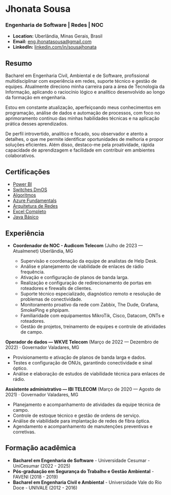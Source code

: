 # Jhonata Sousa

### Engenharia de Software | Redes | NOC

- **Location:** Uberlândia, Minas Gerais, Brasil
- **Email:** eng.jhonatasousa@gmail.com
- **LinkedIn:** [linkedin.com/in/sousajhonata](https://linkedin.com/in/sousajhonata)

## Resumo

Bacharel em Engenharia Civil, Ambiental e de Software, profissional multidisciplinar com experiência em redes, suporte técnico e gestão de equipes. Atualmente direciono minha carreira para a área de Tecnologia da Informação, aplicando o raciocínio lógico e analítico desenvolvido ao longo da formação em engenharia.

Estou em constante atualização, aperfeiçoando meus conhecimentos em programação, análise de dados e automação de processos, com foco no aprimoramento contínuo das minhas habilidades técnicas e na aplicação prática desses aprendizados.

De perfil introvertido, analítico e focado, sou observador e atento a detalhes, o que me permite identificar oportunidades de melhoria e propor soluções eficientes. Além disso, destaco-me pela proatividade, rápida capacidade de aprendizagem e facilidade em contribuir em ambientes colaborativos.


## Certificações

- [Power BI](assets/certificates/Power-BI.pdf)
- [Switches DmOS](assets/certificates/Switches-DmOS.pdf)
- [Algoritmos](assets/certificates/Algoritmo.pdf)
- [Azure Fundamentals](assets/certificates/Azure-Fundamental.pdf)
- [Arquitetura de Redes](assets/certificates/Arquitetura-Redes.pdf)
- [Excel Completo](assets/certificates/Excel.pdf)
- [Java Básico](assets/certificates/Java-Basico.pdf)


## Experiência

- **Coordenador de NOC - Audicom Telecom** (Julho de 2023 — Atualmenet)
Uberlândia, MG

  - Supervisão e coordenação da equipe de analistas de Help Desk.
  - Análise e planejamento de viabilidade de enlaces de rádio frequência.
  - Ativação e configuração de planos de banda larga.
  - Realização e configuração de redirecionamento de portas em roteadores e firewalls de clientes.
  - Suporte técnico especializado, diagnóstico remoto e resolução de problemas de conectividade.
  - Monitoramento proativo da rede com Zabbix, The Dude, Grafana, SmokePing e phpipam.
  - Familiaridade com equipamentos MikroTik, Cisco, Datacom, ONTs e roteadores.
  - Gestão de projetos, treinamento de equipes e controle de atividades de campo.

**Operador de dados — WKVE Telecom** (Março de 2022 — Dezembro de 2022) · Governador Valadares, MG

- Provisionamento e ativação de planos de banda larga e dados.
- Testes e configuração de ONUs, garantindo conectividade e sinal óptico.
- Análise e elaboração de estudos de viabilidade técnica para enlaces de rádio.

**Assistente administrativo — IBI TELECOM** (Março de 2020 — Agosto de 2021) · Governador Valadares, MG

- Planejamento e acompanhamento de atividades da equipe técnica de campo.
- Controle de estoque técnico e gestão de ordens de serviço.
- Análise de viabilidade para implantação de redes de fibra óptica.
- Agendamento e acompanhamento de manutenções preventivas e corretivas.

## Formação acadêmica

- **Bacharel em Engenharia de Software** - Universidade Cesumar - UniCesumar (2022 - 2025)
- **Pós-graduação em Segurança do Trabalho e Gestão Ambiental** - FAVENI (2018 - 2019)
- **Bacharel em Engenharia Civil e Ambiental** - Universidade Vale do Rio Doce - UNIVALE (2012 - 2016)
